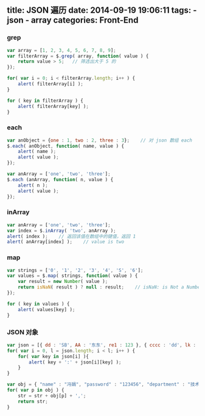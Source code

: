 title: JSON 遍历
date: 2014-09-19 19:06:11
tags:
    - json
    - array
categories: Front-End
---
### grep

``` javascript
var array = [1, 2, 3, 4, 5, 6, 7, 8, 9];
var filterArray = $.grep( array, function( value ) {
    return value > 5;   // 筛选出大于 5 的
});

for( var i = 0; i < filterArray.length; i++ ) {
    alert( filterArray[i] );
}

for ( key in filterArray ) {
    alert( filterArray[key] );
}
```

### each

<!--more-->

``` javascript
var anObject = {one : 1, two : 2, three : 3};    // 对 json 数组 each
$.each( anObject, function( name, value ) {
    alert( name );
    alert( value );
});

var anArray = ['one', 'two', 'three'];
$.each (anArray, function( n, value ) {
    alert( n );
    alert( value );
});
```

### inArray

``` javascript
var anArray = ['one', 'two', 'three'];
var index = $.inArray( 'two', anArray );
alert( index );    // 返回该值在数组中的键值，返回 1
alert( anArray[index] );    // value is two
```

### map

``` javascript
var strings = ['0', '1', '2', '3', '4', 'S', '6'];
var values = $.map( strings, function( value ) {
    var result = new Number( value );
    return isNaN( result ) ? null : result;    // isNaN: is Not a Number 的缩写
});

for ( key in values ) {
    alert( values[key] );
}
```

### JSON 对象

``` javascript
var json = [{ dd : 'SB', AA : '东东', re1 : 123 }, { cccc : 'dd', lk : '1qw' }];
for( var i = 0, l = json.length; i < l; i++ ) {
    for( var key in json[i] ){
        alert( key + ':' + json[i][key] );
    }
}
```

``` javascript
var obj = { "name" : "冯娟", "password" : "123456", "department" : "技术部", "sex" : "女", "old" : 30 };
for( var p in obj ) {
    str = str + obj[p] + ',';
    return str;
}
```
